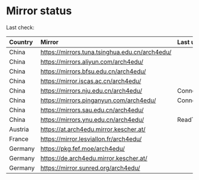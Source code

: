 <script src="./time.js"></script>
# Mirror status
Last check: <script type="text/javascript">localize(1679541531.0705707);</script>

|Country|Mirror|Last update|
|:------|:-----|:----------|
|China|https://mirrors.tuna.tsinghua.edu.cn/arch4edu/|<script type="text/javascript">localize(1679510158);</script>|
|China|https://mirrors.aliyun.com/arch4edu/|<script type="text/javascript">localize(1679510158);</script>|
|China|https://mirrors.bfsu.edu.cn/arch4edu/|<script type="text/javascript">localize(1679510158);</script>|
|China|https://mirror.iscas.ac.cn/arch4edu/|<script type="text/javascript">localize(1679510158);</script>|
|China|https://mirrors.nju.edu.cn/arch4edu/|ConnectTimeout|
|China|https://mirrors.pinganyun.com/arch4edu/|ConnectionError|
|China|https://mirrors.sau.edu.cn/arch4edu/|<script type="text/javascript">localize(1673850842);</script>|
|China|https://mirrors.ynu.edu.cn/arch4edu/|ReadTimeout|
|Austria|https://at.arch4edu.mirror.kescher.at/|<script type="text/javascript">localize(1679510158);</script>|
|France|https://mirror.lesviallon.fr/arch4edu/|<script type="text/javascript">localize(1679510158);</script>|
|Germany|https://pkg.fef.moe/arch4edu/|<script type="text/javascript">localize(1679510158);</script>|
|Germany|https://de.arch4edu.mirror.kescher.at/|<script type="text/javascript">localize(1679510158);</script>|
|Germany|https://mirror.sunred.org/arch4edu/|<script type="text/javascript">localize(1679510158);</script>|

<script src="./tablefilter/tablefilter.js"></script>
<script src="./table.js"></script>